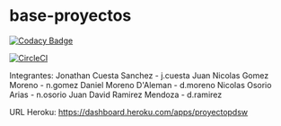 # base-proyectos

[![Codacy Badge](https://api.codacy.com/project/badge/Grade/b7010a5e6b454abb86b9a06d4d979168)](https://www.codacy.com/app/CAPJackie/Proyecto-PDSW?utm_source=github.com&amp;utm_medium=referral&amp;utm_content=BoomECI/Proyecto-PDSW&amp;utm_campaign=Badge_Grade)

[![CircleCI](https://circleci.com/gh/BoomECI/Proyecto-PDSW.svg?style=svg)](https://circleci.com/gh/BoomECI)



Integrantes:
Jonathan Cuesta Sanchez - j.cuesta
Juan Nicolas Gomez Moreno - n.gomez
Daniel Moreno D'Aleman - d.moreno
Nicolas Osorio Arias - n.osorio
Juan David Ramirez Mendoza - d.ramirez


URL Heroku:
https://dashboard.heroku.com/apps/proyectopdsw

